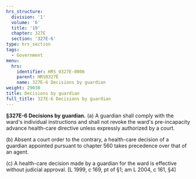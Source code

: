 ```yaml
---
hrs_structure:
  division: '1'
  volume: '6'
  title: '19'
  chapter: 327E
  section: '327E-6'
type: hrs_section
tags:
  - Government
menu:
  hrs:
    identifier: HRS_0327E-0006
    parent: HRS0327E
    name: 327E-6 Decisions by guardian
weight: 29030
title: Decisions by guardian
full_title: 327E-6 Decisions by guardian
---
```

**§327E-6 Decisions by guardian.** (a) A guardian shall comply with the ward's individual instructions and shall not revoke the ward's pre-incapacity advance health-care directive unless expressly authorized by a court.

(b) Absent a court order to the contrary, a health-care decision of a guardian appointed pursuant to chapter 560 takes precedence over that of an agent.

(c) A health-care decision made by a guardian for the ward is effective without judicial approval. [L 1999, c 169, pt of §1; am L 2004, c 161, §4]
